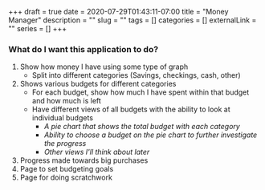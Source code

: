 +++ 
draft = true
date = 2020-07-29T01:43:11-07:00
title = "Money Manager"
description = ""
slug = "" 
tags = []
categories = []
externalLink = ""
series = []
+++

### What do I want this application to do?
1. Show how money I have using some type of graph
    - Split into different categories (Savings, checkings, cash, other)
2. Shows various budgets for different categories
    - For each budget, show how much I have spent within that budget and how much is left
    - Have different views of all budgets with the ability to look at individual budgets
        - *A pie chart that shows the total budget with each category*
        - *Ability to choose a budget on the pie chart to further investigate the progress*
        - *Other views I'll think about later*
3. Progress made towards big purchases
4. Page to set budgeting goals
5. Page for doing scratchwork